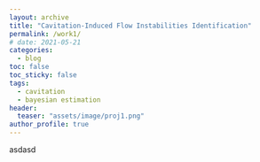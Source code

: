 ```yaml
---
layout: archive
title: "Cavitation-Induced Flow Instabilities Identification" 
permalink: /work1/
# date: 2021-05-21
categories:
  - blog
toc: false
toc_sticky: false
tags:
  - cavitation
  - bayesian estimation
header:
  teaser: "assets/image/proj1.png"
author_profile: true
---
```

asdasd

